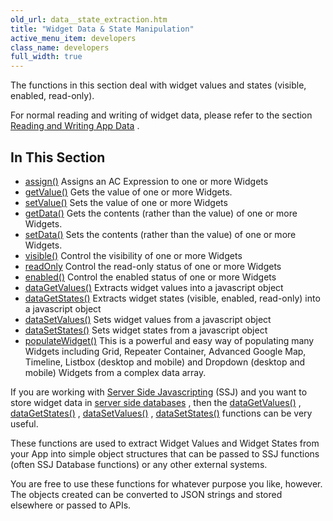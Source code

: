 ```yaml
---
old_url: data__state_extraction.htm
title: "Widget Data & State Manipulation"
active_menu_item: developers
class_name: developers
full_width: true
---
```



The functions in this section deal with widget values and states (visible, enabled, read-only).

For normal reading and writing of widget data, please refer to the section [Reading and Writing App Data](/developers/documentation/scripting-apis/client-scripting-overview/scripting-with-javascript/widget-reading-writing/) .

## In This Section

 - [assign()](/developers/documentation/scripting-apis/client-api/widget-data-state-manipulation/assign)
    Assigns an AC Expression to one or more Widgets
 - [getValue()](/developers/documentation/scripting-apis/client-api/widget-data-state-manipulation/refgetvalue)
    Gets the value of one or more Widgets.
 - [setValue()](/developers/documentation/scripting-apis/client-api/widget-data-state-manipulation/refsetvalue)
    Sets the value of one or more Widgets
 - [getData()](/developers/documentation/scripting-apis/client-api/widget-data-state-manipulation/getdata)
    Gets the contents (rather than the value) of one or more Widgets.
 - [setData()](/developers/documentation/scripting-apis/client-api/widget-data-state-manipulation/setdata)
    Sets the contents (rather than the value) of one or more Widgets.
 - [visible()](/developers/documentation/scripting-apis/client-api/widget-data-state-manipulation/visible)
    Control the visibility of one or more Widgets
 - [readOnly](/developers/documentation/scripting-apis/client-api/widget-data-state-manipulation/readonly)
    Control the read-only status of one or more Widgets
 - [enabled()](/developers/documentation/scripting-apis/client-api/widget-data-state-manipulation/enabled)
    Control the enabled status of one or more Widgets
 - [dataGetValues()](/developers/documentation/scripting-apis/client-api/widget-data-state-manipulation/datagetvalues)
    Extracts widget values into a javascript object
 - [dataGetStates()](/developers/documentation/scripting-apis/client-api/widget-data-state-manipulation/datagetstates)
    Extracts widget states (visible, enabled, read-only) into a javascript object
 - [dataSetValues()](/developers/documentation/scripting-apis/client-api/widget-data-state-manipulation/datasetvalues)
    Sets widget values from a javascript object
 - [dataSetStates()](/developers/documentation/scripting-apis/client-api/widget-data-state-manipulation/datasetstates)
    Sets widget states from a javascript object
 - [populateWidget()](/developers/documentation/scripting-apis/client-api/widget-data-state-manipulation/populatewidget/)
    This is a powerful and easy way of populating many Widgets including Grid, Repeater Container, Advanced Google Map, Timeline, Listbox (desktop and mobile) and Dropdown (desktop and mobile) Widgets from a complex data array.

If you are working with [Server Side Javascripting](/developers/documentation/scripting-apis/server-side-scripting-overview/) (SSJ) and you want to store widget data in [server side databases](/developers/documentation/product-guide/data-storage/server-side-data-storage/) , then the [dataGetValues()](/developers/documentation/scripting-apis/client-api/widget-data-state-manipulation/datagetvalues) , [dataGetStates()](/developers/documentation/scripting-apis/client-api/widget-data-state-manipulation/datagetstates) , [dataSetValues()](/developers/documentation/scripting-apis/client-api/widget-data-state-manipulation/datasetvalues) , [dataSetStates()](/developers/documentation/scripting-apis/client-api/widget-data-state-manipulation/datasetstates) functions can be very useful.

These functions are used to extract Widget Values and Widget States from your App into simple object structures that can be passed to SSJ functions (often SSJ Database functions) or any other external systems.

You are free to use these functions for whatever purpose you like, however. The objects created can be converted to JSON strings and stored elsewhere or passed to APIs.

